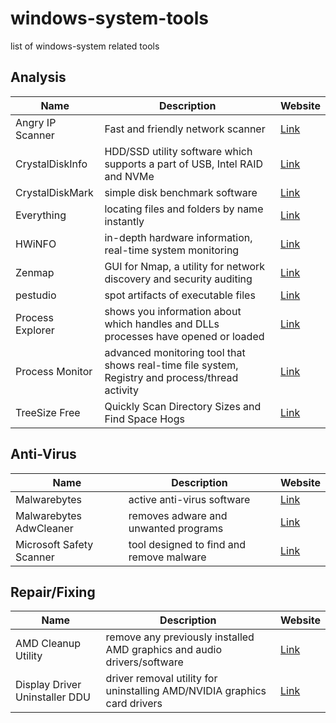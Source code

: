 # windows-system-tools
list of windows-system related tools

## Analysis
| Name | Description | Website |
| --- | --- | --- |
| Angry IP Scanner | Fast and friendly network scanner | [Link](https://angryip.org/)
| CrystalDiskInfo | HDD/SSD utility software which supports a part of USB, Intel RAID and NVMe | [Link](https://crystalmark.info/en/software/crystaldiskinfo/) |
| CrystalDiskMark | simple disk benchmark software | [Link](https://crystalmark.info/en/software/crystaldiskmark/) |
| Everything | locating files and folders by name instantly | [Link](https://www.voidtools.com/) |
| HWiNFO | in-depth hardware information, real-time system monitoring | [Link](https://www.hwinfo.com/) |
| Zenmap | GUI for Nmap, a utility for network discovery and security auditing | [Link](https://nmap.org/zenmap/)
| pestudio | spot artifacts of executable files | [Link](https://www.winitor.com/)
| Process Explorer | shows you information about which handles and DLLs processes have opened or loaded | [Link](https://docs.microsoft.com/en-us/sysinternals/downloads/process-explorer) |
| Process Monitor | advanced monitoring tool that shows real-time file system, Registry and process/thread activity | [Link](https://docs.microsoft.com/en-us/sysinternals/downloads/procmon) |
| TreeSize Free | Quickly Scan Directory Sizes and Find Space Hogs | [Link](https://www.jam-software.com/treesize_free)

## Anti-Virus
| Name | Description | Website |
| --- | --- | --- |
| Malwarebytes | active anti-virus software | [Link](https://www.malwarebytes.com/) |
| Malwarebytes AdwCleaner | removes adware and unwanted programs | [Link](https://malwarebytes.com/adwcleaner/) |
| Microsoft Safety Scanner | tool designed to find and remove malware | [Link](https://docs.microsoft.com/en-us/microsoft-365/security/intelligence/safety-scanner-download?view=o365-worldwide) |

## Repair/Fixing
| Name | Description | Website |
| --- | --- | --- |
| AMD Cleanup Utility | remove any previously installed AMD graphics and audio drivers/software | [Link](https://www.amd.com/en/support/kb/faq/gpu-601) |
| Display Driver Uninstaller DDU | driver removal utility for uninstalling AMD/NVIDIA graphics card drivers | [Link](https://www.guru3d.com/files-details/display-driver-uninstaller-download.html) |
<!--
## Template
| Name | Description | Website |
| --- | --- | --- |
|  |  | [Link]() |
-->
